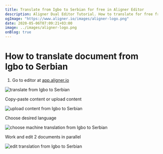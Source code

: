 ```yaml
---
title: Translate from Igbo to Serbian for free in Aligner Editor
description: Aligner Dual Editor Tutorial. How to translate for free from Igbo to Serbian. Aligner is multilingual document management platform. 
ogImage: "https://www.aligner.io/images/aligner-logo.png"
date: 2020-05-06T07:09:21+03:00
image: ../images/aligner-logo.png
onBlog: true
---
```


# How to translate document from Igbo to Serbian

1. Go to editor at [app.aligner.io](https://app.aligner.io "Aligner App web page")

![translate from Igbo to Serbian](../aligner-blank-editor.png "translate from Igbo to Serbian")

Copy-paste content or upload content

![upload content from Igbo to Serbian](../aligner-uploaded-document.png "upload content from Igbo to Serbian")

Choose desired language

![choose machine translation from Igbo to Serbian](../aligner-language-dropdown.png "choose machine translation from Igbo to Serbian")

Work and edit 2 documents in parallel

![edit translation from Igbo to Serbian](../aligner-double-sitded-editor.png "edit translation from Igbo to Serbian")

